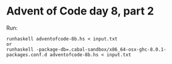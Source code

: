 # Advent of Code day 8, part 2

Run:
```
runhaskell adventofcode-8b.hs < input.txt
or
runhaskell -package-db=.cabal-sandbox/x86_64-osx-ghc-8.0.1-packages.conf.d adventofcode-8b.hs < input.txt
```
